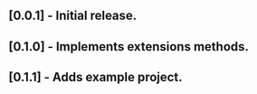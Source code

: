 ## [0.0.1] - Initial release.
## [0.1.0] - Implements extensions methods.
## [0.1.1] - Adds example project.
